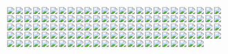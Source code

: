 <img src='light.jpg'>
<img src='lua.gif'>
<img src='mauboro.jpg'>
<img src='room.jpg'>
<img src='adream.jpg'>
<img src='kitchen.jpg'>
<img src='palm_trees.png'>
<img src='samurai.jpg'>
<img src='save_the_trees.jpg'>
<img src='the_possible_dream.jpg'>
<img src='yemen.jpg'>
<img src='coconut_tree.jpg'>
<img src='important.jpg'>
<img src='vibe.jpg'>
<img src='you_would.jpg'>
<img src='shoes.gif'>
<img src='tucano.jpg'>
<img src='eyes.jpg'>
<img src='john.jpg'>
<img src='green.jpg'>
<img src='who.jpg'>
<img src='netflix.jpg'>
<img src='living_room.jpg'>
<img src='coffee.gif'>
<img src='house.jpg'>
<img src='cat_grr.jpg'>
<img src='reservoir_dolls.jpg'>
<img src='twin_peaks.jpg'>
<img src='drink.jpg'>
<img src='what.jpg'>
<img src='house_view.jpg'>
<img src='weird.png'>
<img src='newreality.png'>
<img src='true.png'>
<img src='ohshit.jpg'>
<img src='ohyeah.jpg'>
<img src='tattoo2do.jpg'>
<img src='kindofblue.jpg'>
<img src='hahafunny.jpg'>
<img src='bath.jpg'>
<img src='wow.jpg'>
<img src='haha.jpg'>
<img src='truly.jpg'>
<img src='maybemynexttattoo.jpg'>
<img src='niceidea.jpg'>
<img src='mjandjack.png'>
<img src='basketballcourt.jpg'>
<img src='house2.jpg'>
<img src='whatcanwedo.jpg'>
<img src='flower.jpg'>
<img src='theshining.jpg'>
<img src='wikipediaeditor.jpg'>
<img src='thecity.jpg'>
<img src='theocean.gif'>
<img src='niceview.jpg'>
<img src='outsidewindow.png'>
<img src='squarehouse.png'>
<img src='inthewater.png'>
<img src='coffee.jpg'>
<img src='pasta.png'>
<img src='mywater.jpg'>
<img src='whitejaponesehouse.jpg'>
<img src='shower.jpg'>
<img src='vin.png'>
<img src='sityourass.png'>
<img src='donottripdog.jpg'>
<img src='bart.png'>
<img src='houses.jpg'>
<img src='doom2tattoo.jpg'>
<img src='dogs7.png'>
<img src='underhouse.jpg'>
<img src='mix.jpg'>
<img src='quasimoto.gif'>
<img src='lasmeninas.jpg'>
<img src='mfrick.jpg'>
<img src='bernie.png'>
<img src='estante.jpg'>
<img src='oldmexcribstyle.jpg'>
<img src='broshanging.jpg'>
<img src='seekprog.jpg'>
<img src='chil.gif'>
<img src='books.jpg'>
<img src='croissant.jpg'>
<img src='cafele.jpg'>
<img src='threedogos.jpg'>
<img src='deserto.jpg'>
<img src='boatface.jpg'>
<img src='neighboard.jpg'>
<img src='iceicebaby.png'>
<img src='future.jpg'>
<img src='future2.jpg'>
<img src='unemployedandbeautiful.jpg'>
<img src='trying.jpg'>
<img src='sinceearly.jpg'>
<img src='woody.jpg'>
<img src='niceview2.jpg'>
<img src='goddamn.jpg'>
<img src='well.gif'>
<img src='howdareyou.jpg'>
<img src='savage.jpg'>
<img src='advice_from_a_tree.jpg'>
<img src='hoes.jpg'>
<img src='old_couple.jpg'>
<img src='baking.jpg'>
<img src='arabic_food.jpg'>
<img src='endless_summer.png'>
<img src='road.jpg'>
<img src='definitions.jpg'>
<img src='emotions.jpg'>
<img src='iambeautiful.jpg'>
<img src='say.jpg'>
<img src='fuck_off.jpg'>
<img src='truck.jpg'>
<img src='wealth.jpg'>
<img src='standard_procedure.jpg'>
<img src='bag.jpg'>
<img src='pulp_fiction.gif'>
<img src='goku_teaching.jpeg'>
<img src='good_idea.jpg'>
<img src='originality_honesty.jpg'>
<img src='capone.jpg'>
<img src='moving_on.jpg'>
<img src='dunes.jpg'>
